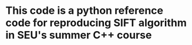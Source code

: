 # **This code is a python reference code for reproducing SIFT algorithm in SEU's summer C++ course**
